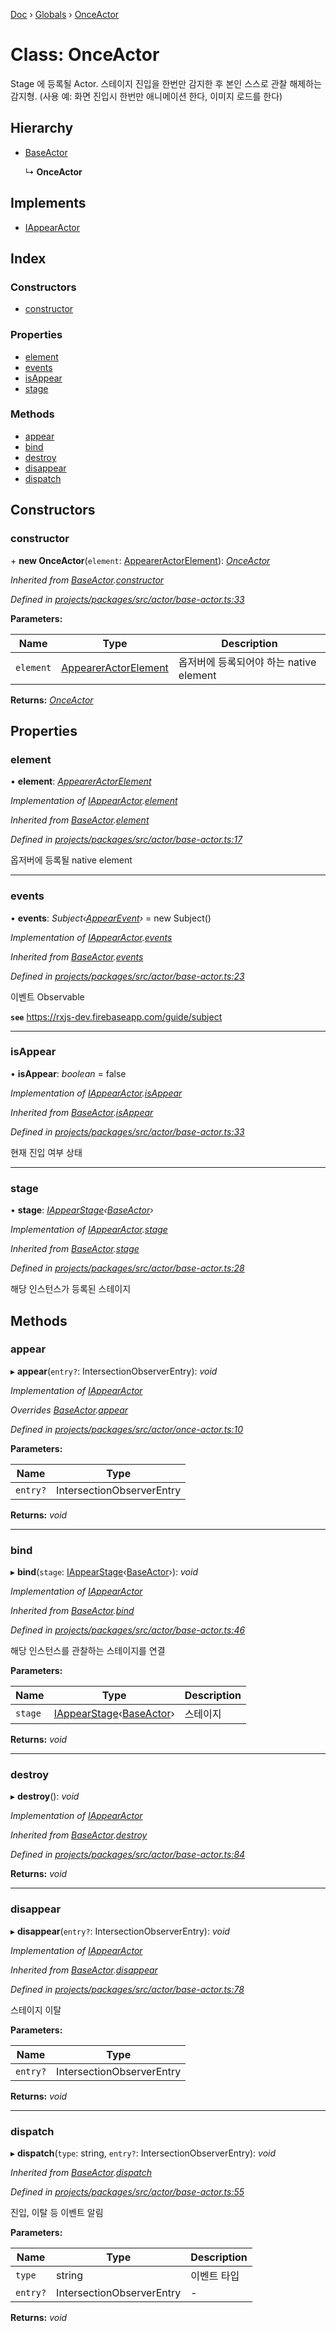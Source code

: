 [Doc](../README.md) › [Globals](../globals.md) › [OnceActor](onceactor.md)

# Class: OnceActor

Stage 에 등록될 Actor.
스테이지 진입을 한번만 감지한 후 본인 스스로 관찰 해제하는 감지형.
(사용 예: 화면 진입시 한번만 애니메이션 한다, 이미지 로드를 한다)

## Hierarchy

* [BaseActor](baseactor.md)

  ↳ **OnceActor**

## Implements

* [IAppearActor](../interfaces/iappearactor.md)

## Index

### Constructors

* [constructor](onceactor.md#constructor)

### Properties

* [element](onceactor.md#element)
* [events](onceactor.md#events)
* [isAppear](onceactor.md#isappear)
* [stage](onceactor.md#stage)

### Methods

* [appear](onceactor.md#appear)
* [bind](onceactor.md#bind)
* [destroy](onceactor.md#destroy)
* [disappear](onceactor.md#disappear)
* [dispatch](onceactor.md#dispatch)

## Constructors

###  constructor

\+ **new OnceActor**(`element`: [AppearerActorElement](../globals.md#appeareractorelement)): *[OnceActor](onceactor.md)*

*Inherited from [BaseActor](baseactor.md).[constructor](baseactor.md#constructor)*

*Defined in [projects/packages/src/actor/base-actor.ts:33](https://github.com/molgga/jood-appearer/blob/4c4cb79/projects/packages/src/actor/base-actor.ts#L33)*

**Parameters:**

Name | Type | Description |
------ | ------ | ------ |
`element` | [AppearerActorElement](../globals.md#appeareractorelement) | 옵저버에 등록되어야 하는 native element  |

**Returns:** *[OnceActor](onceactor.md)*

## Properties

###  element

• **element**: *[AppearerActorElement](../globals.md#appeareractorelement)*

*Implementation of [IAppearActor](../interfaces/iappearactor.md).[element](../interfaces/iappearactor.md#element)*

*Inherited from [BaseActor](baseactor.md).[element](baseactor.md#element)*

*Defined in [projects/packages/src/actor/base-actor.ts:17](https://github.com/molgga/jood-appearer/blob/4c4cb79/projects/packages/src/actor/base-actor.ts#L17)*

옵저버에 등록될 native element

___

###  events

• **events**: *Subject‹[AppearEvent](appearevent.md)›* = new Subject<AppearEvent>()

*Implementation of [IAppearActor](../interfaces/iappearactor.md).[events](../interfaces/iappearactor.md#events)*

*Inherited from [BaseActor](baseactor.md).[events](baseactor.md#events)*

*Defined in [projects/packages/src/actor/base-actor.ts:23](https://github.com/molgga/jood-appearer/blob/4c4cb79/projects/packages/src/actor/base-actor.ts#L23)*

이벤트 Observable

**`see`** https://rxjs-dev.firebaseapp.com/guide/subject

___

###  isAppear

• **isAppear**: *boolean* = false

*Implementation of [IAppearActor](../interfaces/iappearactor.md).[isAppear](../interfaces/iappearactor.md#isappear)*

*Inherited from [BaseActor](baseactor.md).[isAppear](baseactor.md#isappear)*

*Defined in [projects/packages/src/actor/base-actor.ts:33](https://github.com/molgga/jood-appearer/blob/4c4cb79/projects/packages/src/actor/base-actor.ts#L33)*

현재 진입 여부 상태

___

###  stage

• **stage**: *[IAppearStage](../interfaces/iappearstage.md)‹[BaseActor](baseactor.md)›*

*Implementation of [IAppearActor](../interfaces/iappearactor.md).[stage](../interfaces/iappearactor.md#stage)*

*Inherited from [BaseActor](baseactor.md).[stage](baseactor.md#stage)*

*Defined in [projects/packages/src/actor/base-actor.ts:28](https://github.com/molgga/jood-appearer/blob/4c4cb79/projects/packages/src/actor/base-actor.ts#L28)*

해당 인스턴스가 등록된 스테이지

## Methods

###  appear

▸ **appear**(`entry?`: IntersectionObserverEntry): *void*

*Implementation of [IAppearActor](../interfaces/iappearactor.md)*

*Overrides [BaseActor](baseactor.md).[appear](baseactor.md#appear)*

*Defined in [projects/packages/src/actor/once-actor.ts:10](https://github.com/molgga/jood-appearer/blob/4c4cb79/projects/packages/src/actor/once-actor.ts#L10)*

**Parameters:**

Name | Type |
------ | ------ |
`entry?` | IntersectionObserverEntry |

**Returns:** *void*

___

###  bind

▸ **bind**(`stage`: [IAppearStage](../interfaces/iappearstage.md)‹[BaseActor](baseactor.md)›): *void*

*Implementation of [IAppearActor](../interfaces/iappearactor.md)*

*Inherited from [BaseActor](baseactor.md).[bind](baseactor.md#bind)*

*Defined in [projects/packages/src/actor/base-actor.ts:46](https://github.com/molgga/jood-appearer/blob/4c4cb79/projects/packages/src/actor/base-actor.ts#L46)*

해당 인스턴스를 관찰하는 스테이지를 연결

**Parameters:**

Name | Type | Description |
------ | ------ | ------ |
`stage` | [IAppearStage](../interfaces/iappearstage.md)‹[BaseActor](baseactor.md)› | 스테이지  |

**Returns:** *void*

___

###  destroy

▸ **destroy**(): *void*

*Implementation of [IAppearActor](../interfaces/iappearactor.md)*

*Inherited from [BaseActor](baseactor.md).[destroy](baseactor.md#destroy)*

*Defined in [projects/packages/src/actor/base-actor.ts:84](https://github.com/molgga/jood-appearer/blob/4c4cb79/projects/packages/src/actor/base-actor.ts#L84)*

**Returns:** *void*

___

###  disappear

▸ **disappear**(`entry?`: IntersectionObserverEntry): *void*

*Implementation of [IAppearActor](../interfaces/iappearactor.md)*

*Inherited from [BaseActor](baseactor.md).[disappear](baseactor.md#disappear)*

*Defined in [projects/packages/src/actor/base-actor.ts:78](https://github.com/molgga/jood-appearer/blob/4c4cb79/projects/packages/src/actor/base-actor.ts#L78)*

스테이지 이탈

**Parameters:**

Name | Type |
------ | ------ |
`entry?` | IntersectionObserverEntry |

**Returns:** *void*

___

###  dispatch

▸ **dispatch**(`type`: string, `entry?`: IntersectionObserverEntry): *void*

*Inherited from [BaseActor](baseactor.md).[dispatch](baseactor.md#dispatch)*

*Defined in [projects/packages/src/actor/base-actor.ts:55](https://github.com/molgga/jood-appearer/blob/4c4cb79/projects/packages/src/actor/base-actor.ts#L55)*

진입, 이탈 등 이벤트 알림

**Parameters:**

Name | Type | Description |
------ | ------ | ------ |
`type` | string | 이벤트 타입 |
`entry?` | IntersectionObserverEntry | - |

**Returns:** *void*
